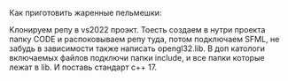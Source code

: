 Как приготовить жаренные пельмешки:

Kлонируем репу в vs2022 проэкт. 
Тоесть создаем в нутри проекта папку CODE 
и распоковываем репу туда, потом подключаем SFML, 
не забудь в зависимости также написать opengl32.lib. 
В доп катологи включаемых файлов подключи 
папки include, и все папки которые лежат в lib.
И поставь стандарт c++ 17.
